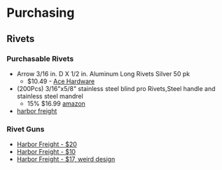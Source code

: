 # Purchasing



## Rivets

### Purchasable Rivets

- Arrow 3/16 in. D X 1/2 in. Aluminum Long Rivets Silver 50 pk
    - $10.49 - [Ace Hardware](https://www.acehardware.com/departments/tools/fastening-tools/rivets/2496925)
- (200Pcs) 3/16"x5/8" stainless steel blind pro Rivets,Steel handle and stainless steel mandrel 
    - 15% $16.99 [amazon](https://www.amazon.com/Wensilon-200Pcs-Aluminum-4-8X16mm-Mandrel/dp/B0C2KF5KL4)
- [harbor freight](https://www.harborfreight.com/90-piece-pom-rivet-assortment-67611.html)

### Rivet Guns

- [Harbor Freight - $20](https://www.harborfreight.com/45-piece-threaded-insert-riveter-kit-1210.html)
- [Harbor Freight - $10](https://www.harborfreight.com/11-in-swivel-head-hand-riveter-63396.html)
- [Harbor Freight - $17, weird design](https://www.harborfreight.com/hand-riveter-with-40-industrial-strength-poly-rivets-97757.html)